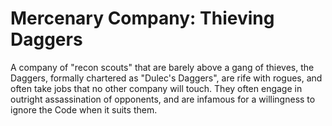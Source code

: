 # Mercenary Company: Thieving Daggers
A company of "recon scouts" that are barely above a gang of thieves, the Daggers, formally chartered as "Dulec's Daggers", are rife with rogues, and often take jobs that no other company will touch. They often engage in outright assassination of opponents, and are infamous for a willingness to ignore the Code when it suits them.

